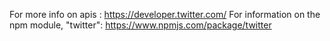 For more info on apis : <a>https://developer.twitter.com/</a>
For information on the npm module, "twitter": <a>https://www.npmjs.com/package/twitter</a>